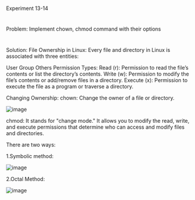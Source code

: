 #
Experiment 13-14
#
Problem:
Implement chown, chmod command with their options
#
Solution:
File Ownership in Linux:
Every file and directory in Linux is associated with three entities:

User
Group
Others
Permission Types:
Read (r): Permission to read the file’s contents or list the directory’s contents.
Write (w): Permission to modify the file’s contents or add/remove files in a directory.
Execute (x): Permission to execute the file as a program or traverse a directory.

Changing Ownership:
chown: Change the owner of a file or directory.

![image](https://github.com/user-attachments/assets/efd429e1-ece4-4fcc-acac-faba0fb3b7ba)

chmod:
It stands for "change mode." It allows you to modify the read, write, and execute permissions that determine who can access and modify files and directories.

There are two ways:

1.Symbolic method:

![image](https://github.com/user-attachments/assets/1d6bb352-5951-46e5-a519-e921c87e5c64)

2.Octal Method:

![image](https://github.com/user-attachments/assets/c0a35b85-589a-43ab-8d1f-f11f5414f6b0)

